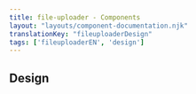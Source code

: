 ```yaml
---
title: file-uploader - Components
layout: "layouts/component-documentation.njk"
translationKey: "fileuploaderDesign"
tags: ['fileuploaderEN', 'design']
---
```


## Design